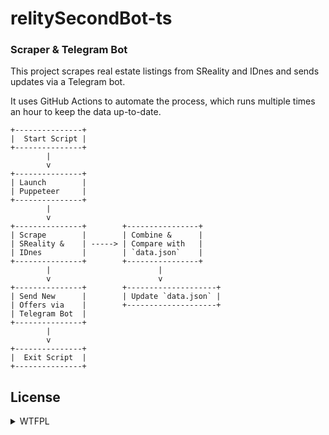 # relitySecondBot-ts

### Scraper & Telegram Bot

This project scrapes real estate listings from SReality and IDnes and sends updates via a Telegram bot.

It uses GitHub Actions to automate the process, which runs multiple times an hour to keep the data up-to-date.

```
+---------------+
|  Start Script |
+---------------+
        |
        v
+---------------+
| Launch        |
| Puppeteer     |
+---------------+
        |
        v
+---------------+        +----------------+
| Scrape        |        | Combine &      |
| SReality &    | -----> | Compare with   |
| IDnes         |        | `data.json`    |
+---------------+        +----------------+
        |                        |
        v                        v
+---------------+        +--------------------+
| Send New      |        | Update `data.json` |
| Offers via    |        +--------------------+
| Telegram Bot  |
+---------------+
        |
        v
+---------------+
|  Exit Script  |
+---------------+
```

## License

<details><summary>WTFPL</summary>

```

                        DO WHAT THE FUCK YOU WANT TO PUBLIC LICENSE
                                 Version 2, December 2004

                      Copyright (C) 2004 Sam Hocevar <sam@hocevar.net>

            Everyone is permitted to copy and distribute verbatim or modified
           copies of this license document, and changing it is allowed as long
                                  as the name is changed.

                       DO WHAT THE FUCK YOU WANT TO PUBLIC LICENSE

             TERMS AND CONDITIONS FOR COPYING, DISTRIBUTION AND MODIFICATION

                       0. You just DO WHAT THE FUCK YOU WANT TO.

```

</details>
